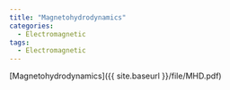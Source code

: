 ```yaml
---
title: "Magnetohydrodynamics"
categories:
  - Electromagnetic
tags:
  - Electromagnetic
---
```

[Magnetohydrodynamics]({{ site.baseurl }}/file/MHD.pdf)
